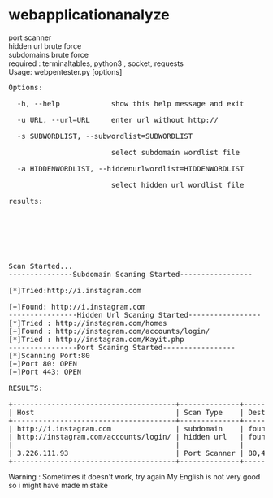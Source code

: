 # webapplicationanalyze
port scanner </br>
hidden url brute force</br>
subdomains brute force</br>
required : terminaltables, python3 , socket, requests</br>
Usage: webpentester.py [options]</br>
<pre>
Options:</br>
  -h, --help            show this help message and exit</br>
  -u URL, --url=URL     enter url without http://</br>
  -s SUBWORDLIST, --subwordlist=SUBWORDLIST</br>
                        select subdomain wordlist file</br>
  -a HIDDENWORDLIST, --hiddenurlwordlist=HIDDENWORDLIST</br>
                        select hidden url wordlist file</br>
results:</br>





                                                              
Scan Started...
---------------Subdomain Scaning Started-----------------</br>
[*]Tried:http://i.instagram.com</br>
[+]Found: http://i.instagram.com                                                       
----------------Hidden Url Scaning Started-----------------
[*]Tried : http://instagram.com/homes
[+]Found : http://instagram.com/accounts/login/
[*]Tried : http://instagram.com/Kayit.php
----------------Port Scaning Started-----------------
[*]Scanning Port:80
[+]Port 80: OPEN
[+]Port 443: OPEN

RESULTS:
                          
+--------------------------------------+--------------+---------+
| Host                                 | Scan Type    | Dest    |
+--------------------------------------+--------------+---------+
| http://i.instagram.com               | subdomain    | found   |
| http://instagram.com/accounts/login/ | hidden url   | found   |
|                                      |              |         |
| 3.226.111.93                         | Port Scanner | 80,443  |
+--------------------------------------+--------------+---------+
</pre>
</p>
<b1>Warning : Sometimes it doesn't work, try again</b1>
My English is not very good so i might have made mistake
